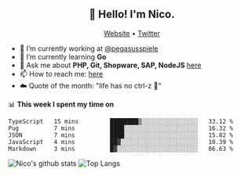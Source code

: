 <h2 align="center">👋 Hello! I'm Nico.</h2>
<p align="center">
  <a href="https://gruselhaus.com">Website</a> •
  <a href="https://twitter.com/NicoFinkernagel">Twitter</a>
</p>


- 🔭 I’m currently working at [@pegasusspiele](https://github.com/pegasusspiele)
- 🌱 I’m currently learning **Go**
- 💬 Ask me about **PHP, Git, Shopware, SAP, NodeJS** [here](https://github.com/gruselhaus/gruselhaus/issues)
- 📫 How to reach me: [here](https://github.com/gruselhaus/gruselhaus/issues)
- ☁️ Quote of the month: "life has no ctrl-z 🌴"

📊 **This week I spent my time on**
<!--START_SECTION:waka-->
```text
TypeScript   15 mins         ████████▒░░░░░░░░░░░░░░░░   33.12 % 
Pug          7 mins          ████░░░░░░░░░░░░░░░░░░░░░   16.32 % 
JSON         7 mins          ████░░░░░░░░░░░░░░░░░░░░░   15.82 % 
JavaScript   4 mins          ██▓░░░░░░░░░░░░░░░░░░░░░░   10.39 % 
Markdown     3 mins          █▓░░░░░░░░░░░░░░░░░░░░░░░   06.63 % 
```
<!--END_SECTION:waka-->

![Nico's github stats](https://github-readme-stats.vercel.app/api?username=gruselhaus&show_icons=true&hide_border=true&title_color=000000&icon_color=000000&text_color=000000&bg_color=ffffff)
![Top Langs](https://github-readme-stats.vercel.app/api/top-langs/?username=gruselhaus&hide_border=true&title_color=000000&icon_color=000000&text_color=000000&bg_color=ffffff)
